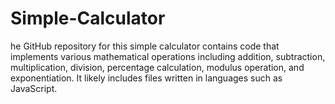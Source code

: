 # Simple-Calculator
he GitHub repository for this simple calculator contains code that implements various mathematical operations including addition, subtraction, multiplication, division, percentage calculation, modulus operation, and exponentiation. It likely includes files written in languages such as JavaScript. 
